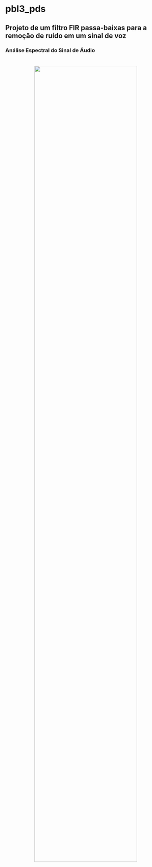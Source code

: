 # pbl3_pds

## Projeto de um filtro FIR passa-baixas para a remoção de ruído em um sinal de voz

<h3><p><b>Análise Espectral do Sinal de Áudio</b></p></h3> 
<h1 align="center">
  <img alt="" width="80%" height="auto" title="#menu1" src="./imgs/spectral_analisis.png"/>
</h1>